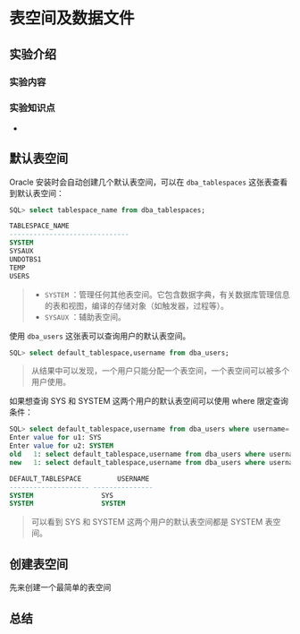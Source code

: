 # 表空间及数据文件

## 实验介绍

### 实验内容



### 实验知识点

+ ​


## 默认表空间

Oracle 安装时会自动创建几个默认表空间，可以在 `dba_tablespaces` 这张表查看到默认表空间：

```sql
SQL> select tablespace_name from dba_tablespaces;

TABLESPACE_NAME
------------------------------
SYSTEM
SYSAUX
UNDOTBS1
TEMP
USERS
```

> - `SYSTEM` ：管理任何其他表空间。它包含数据字典，有关数据库管理信息的表和视图，编译的存储对象（如触发器，过程等）。
> - `SYSAUX` ：辅助表空间。

使用 `dba_users` 这张表可以查询用户的默认表空间。

```sql
SQL> select default_tablespace,username from dba_users;
```

> 从结果中可以发现，一个用户只能分配一个表空间，一个表空间可以被多个用户使用。

如果想查询 SYS 和 SYSTEM 这两个用户的默认表空间可以使用 where 限定查询条件：

```sql
SQL> select default_tablespace,username from dba_users where username='&u1' or username='&u2';
Enter value for u1: SYS
Enter value for u2: SYSTEM
old   1: select default_tablespace,username from dba_users where username='&u1' or username='&u2'
new   1: select default_tablespace,username from dba_users where username='SYS' or username='SYSTEM'

DEFAULT_TABLESPACE	       USERNAME
-------------------- ---------------
SYSTEM			       SYS
SYSTEM			       SYSTEM
```

> 可以看到 SYS 和 SYSTEM 这两个用户的默认表空间都是 SYSTEM 表空间。

## 创建表空间

先来创建一个最简单的表空间













## 总结

